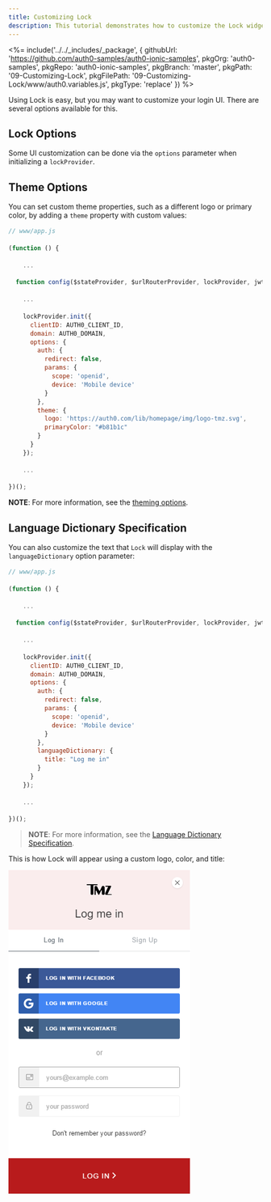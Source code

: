 ```yaml
---
title: Customizing Lock
description: This tutorial demonstrates how to customize the Lock widget
---
```


<%= include('../../_includes/_package', {
  githubUrl: 'https://github.com/auth0-samples/auth0-ionic-samples',
  pkgOrg: 'auth0-samples',
  pkgRepo: 'auth0-ionic-samples',
  pkgBranch: 'master',
  pkgPath: '09-Customizing-Lock',
  pkgFilePath: '09-Customizing-Lock/www/auth0.variables.js',
  pkgType: 'replace'
}) %>



Using Lock is easy, but you may want to customize your login UI. There are several options available for this.

## Lock Options

Some UI customization can be done via the `options` parameter when initializing a `lockProvider`.

## Theme Options

You can set custom theme properties, such as a different logo or primary color, by adding a `theme` property with custom values:

```js
// www/app.js

(function () {

	...

  function config($stateProvider, $urlRouterProvider, lockProvider, jwtOptionsProvider) {
   
    ...

    lockProvider.init({
      clientID: AUTH0_CLIENT_ID,
      domain: AUTH0_DOMAIN,
      options: {
        auth: {
          redirect: false,
          params: {
            scope: 'openid',
            device: 'Mobile device'
          }
        },
        theme: {
          logo: 'https://auth0.com/lib/homepage/img/logo-tmz.svg',
          primaryColor: "#b81b1c"
        }
      }
    });

	...

})();
```

**NOTE**: For more information, see the [theming options](https://github.com/auth0/lock#theming-options).

## Language Dictionary Specification

You can also customize the text that `Lock` will display with the `languageDictionary` option parameter:

```js
// www/app.js

(function () {

	...

  function config($stateProvider, $urlRouterProvider, lockProvider, jwtOptionsProvider) {
   
    ...

    lockProvider.init({
      clientID: AUTH0_CLIENT_ID,
      domain: AUTH0_DOMAIN,
      options: {
        auth: {
          redirect: false,
          params: {
            scope: 'openid',
            device: 'Mobile device'
          }
        },
        languageDictionary: {
          title: "Log me in"
        }
      }
    });

	...

})();
```

> **NOTE**: For more information, see the [Language Dictionary Specification](https://github.com/auth0/lock#language-dictionary-specification).

This is how Lock will appear using a custom logo, color, and title:

<div class="phone-mockup">
  <img src="/media/articles/native-platforms/ionic/image_customizing_lock.png" alt="Mobile example screenshot"/>
</div>
